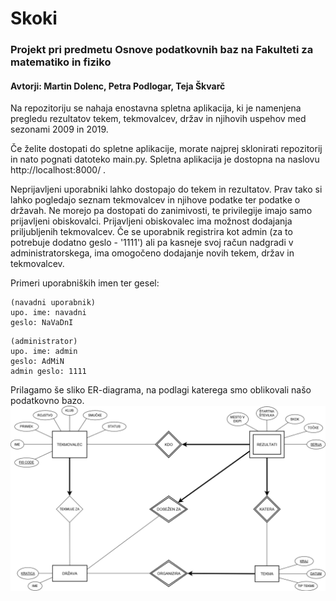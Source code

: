 # Skoki
### Projekt pri predmetu Osnove podatkovnih baz na Fakulteti za matematiko in fiziko
#### Avtorji: Martin Dolenc, Petra Podlogar, Teja Škvarč

Na repozitoriju se nahaja enostavna spletna aplikacija, ki je namenjena pregledu rezultatov tekem, tekmovalcev, držav in njihovih uspehov med sezonami 2009 in 2019.

Če želite dostopati do spletne aplikacije, morate najprej sklonirati repozitorij in nato pognati datoteko main.py. Spletna aplikacija je dostopna na naslovu http://localhost:8000/ . 

Neprijavljeni uporabniki lahko dostopajo do tekem in rezultatov. Prav tako si lahko pogledajo seznam tekmovalcev in njihove podatke ter podatke o državah. Ne morejo pa dostopati do zanimivosti, te privilegije imajo samo prijavljeni obiskovalci. 
Prijavljeni obiskovalec ima možnost dodajanja priljubljenih tekmovalcev. 
Če se uporabnik registrira kot admin (za to potrebuje dodatno geslo - '1111') ali pa kasneje svoj račun nadgradi v administratorskega, ima omogočeno dodajanje novih tekem, držav in tekmovalcev. 

Primeri uporabniških imen ter gesel: 

```
(navadni uporabnik) 
upo. ime: navadni
geslo: NaVaDnI
```

```
(administrator) 
upo. ime: admin 
geslo: AdMiN 
admin geslo: 1111
```

Prilagamo še sliko ER-diagrama, na podlagi katerega smo oblikovali našo podatkovno bazo.
![alt text](ER-diagram.png)
